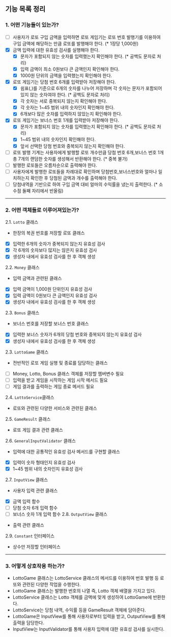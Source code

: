 ## 기능 목록 정리
### 1. 어떤 기능들이 있는가?
- [ ] 사용자가 로또 구입 금액을 입력하면 로또 게임기는 로또 번호 발행기를 이용하여 구입 금액에 해당하는 만큼 로또를 발행해야 한다. (* 1장당 1,000원)
- [x] 금액 입력에 대한 유효성 검사를 실행해야 한다.
  - [x] 문자가 포함되지 않는 숫자를 입력했는지 확인해야 한다. (* 공백도 문자로 처리)
  - [x] 입력 금액이 최소 0원보다 큰 금액인지 확인해야 한다.
  - [x] 1000원 단위의 금액을 입력했는지 확인해야 한다.
- [x] 로또 게임기는 당첨 번호 6개를 입력받아 저장해야 한다.
  - [x] 쉼표(,)를 기준으로 6개의 숫자를 나누어 저장하며 각 숫자는 문자가 포함되어 있지 않는 숫자여야 한다. (* 공백도 문자로 처리)
  - [x] 각 숫자는 서로 중복되지 않는지 확인해야 한다.
  - [x] 각 숫자는 1~45 범위 내의 숫자인지 확인해야 한다.
  - [x] 6개보다 많은 숫자를 입력하지 않았는지 확인해야 한다.
- [x] 로또 게임기는 보너스 번호 1개를 입력받아 저장해야 한다.
  - [x] 문자가 포함되지 않는 숫자를 입력했는지 확인해야 한다. (* 공백도 문자로 처리)
  - [x] 1~45 범위 내의 숫자인지 확인해야 한다.
  - [x] 앞서 선택한 당첨 번호와 중복되지 않는지 확인해야 한다.
- [ ] 로또 발행 기계는 사용자에게 발행할 로또 개수만큼 당첨 번호 6개,보너스 번호 1개 총 7개의 랜덤한 숫자를 생성해서 반환해야 한다. (* 중복 불가)
- [ ] 발행한 로또들은 오름차순으로 출력해야 한다.
- [ ] 사용자에게 발행한 로또들을 차례대로 확인하며 당첨번호,보너스번호와 얼마나 일치하는지 확인한 후 당첨된 금액과 개수를 출력해야 한다.
- [ ] 당첨내역을 기반으로 하여 구입 금액 대비 얼마의 수익률을 냈는지 출력한다. (* 소수점 둘째 자리에서 반올림)
---

### 2. 어떤 객체들로 이루어져있는가?
2.1. `Lotto` 클래스
  - 한장의 복권 번호를 저장할 로또 클래스
  - [x] 입력한 6개의 숫자가 중복되지 않는지 유효성 검사
  - [x] 각 6개의 숫자보다 많지는 않은지 유효성 검사
  - [x] 생성자 내에서 유효성 검사를 한 후 객체 생성

2.2. `Money` 클래스
  - 입력 금액과 관련된 클래스
  - [x] 입력 금액이 1,000원 단위인지 유효성 검사
  - [x] 입력 금액이 0원보다 큰 금액인지 유효성 검사
  - [x] 생성자 내에서 유효성 검사를 한 후 객체 생성

2.3. `Bonus` 클래스
  - 보너스 번호를 저장할 보너스 번호 클래스
  - [x] 입력한 보너스 숫자가 6개의 당첨 번호와 중복되지 않는지 유효성 검사
  - [x] 생성자 내에서 유효성 검사를 한 후 객체 생성

2.3. `LottoGame` 클래스
  - 전반적인 로또 게임 실행 및 종료를 담당하는 클래스
  - [ ] Money, Lotto, Bonus 클래스 객체를 저장할 멤버변수 필요
  - [ ] 입력을 받고 게임을 시작하는 게임 시작 메서드 필요
  - [ ] 게임 결과를 출력하는 게임 종료 메서드 필요

2.4. `LottoService`클래스
  - 로또와 관련된 다양한 서비스와 관련된 클래스

2.5. `GameResult` 클래스
  - 로또 게임 결과 관련 클래스

2.6. `GeneralInputValidator` 클래스
  - 입력에 대한 공통적인 유효성 검사 메서드를 구현할 클래스
  - [x] 입력이 숫자 형태인지 유효성 검사
  - [x] 1~45 범위 내의 숫자인지 유효성 검사

2.7. `InputView` 클래스
  - 사용자 입력 관련 클래스
  - [x] 금액 입력 함수
  - [ ] 당첨 숫자 6개 입력 함수
  - [ ] 보너스 숫자 1개 입력 함수
2.8. `OutputView` 클래스
  - 출력 관련 클래스

2.9. `Constant` 인터페이스
  - 상수만 저장할 인터페이스

---
### 3. 어떻게 상호작용 하는가?
  - LottoGame 클래스는 LottoService 클래스의 메서드를 이용하여 번호 발행 등 로또와 관련된 다양한 작업을 수행한다.
  - LottoGame 클래스는 발행한 번호의 나열 즉, Lotto 객체 배열을 가지고 있다.
  - LottoService 클래스는 Lotto 객체를 금액에 맞게 생성하여 LottoGame에 반환한다.
  - LottoService는 당첨 내역, 수익률 등을 GameResult 객체에 담아준다.
  - LottoGame은 InputView를 통해 사용자로부터 입력을 받고, OutputView를 통해 출력을 담당한다.
  - InputView는 InputValidator를 통해 사용자 입력에 대한 유효성 검사를 실시한다.